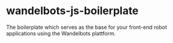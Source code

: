# wandelbots-js-boilerplate
The boilerplate which serves as the base for your front-end robot applications using the Wandelbots plattform.
